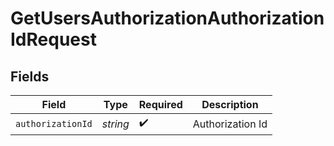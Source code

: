 # GetUsersAuthorizationAuthorizationIdRequest


## Fields

| Field              | Type               | Required           | Description        |
| ------------------ | ------------------ | ------------------ | ------------------ |
| `authorizationId`  | *string*           | :heavy_check_mark: | Authorization Id   |